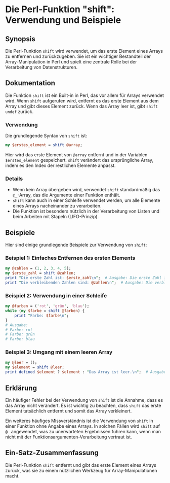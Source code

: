 <!--
Meta Description: # Die Perl-Funktion "shift": Verwendung und Beispiele ## Synopsis Die Perl-Funktion `shift` wird verwendet, um das erste Element eines Arrays zu entfe...
Meta Keywords: shift, das, array, die, ist
-->

# Die Perl-Funktion "shift": Verwendung und Beispiele

## Synopsis
Die Perl-Funktion `shift` wird verwendet, um das erste Element eines Arrays zu entfernen und zurückzugeben. Sie ist ein wichtiger Bestandteil der Array-Manipulation in Perl und spielt eine zentrale Rolle bei der Verarbeitung von Datenstrukturen.

## Dokumentation
Die Funktion `shift` ist ein Built-in in Perl, das vor allem für Arrays verwendet wird. Wenn `shift` aufgerufen wird, entfernt es das erste Element aus dem Array und gibt dieses Element zurück. Wenn das Array leer ist, gibt `shift` `undef` zurück.

### Verwendung
Die grundlegende Syntax von `shift` ist:

```perl
my $erstes_element = shift @array;
```

Hier wird das erste Element von `@array` entfernt und in der Variablen `$erstes_element` gespeichert. `shift` verändert das ursprüngliche Array, indem es den Index der restlichen Elemente anpasst.

### Details
- Wenn kein Array übergeben wird, verwendet `shift` standardmäßig das `@_`-Array, das die Argumente einer Funktion enthält.
- `shift` kann auch in einer Schleife verwendet werden, um alle Elemente eines Arrays nacheinander zu verarbeiten.
- Die Funktion ist besonders nützlich in der Verarbeitung von Listen und beim Arbeiten mit Stapeln (LIFO-Prinzip).

## Beispiele
Hier sind einige grundlegende Beispiele zur Verwendung von `shift`:

### Beispiel 1: Einfaches Entfernen des ersten Elements
```perl
my @zahlen = (1, 2, 3, 4, 5);
my $erste_zahl = shift @zahlen;
print "Die erste Zahl ist: $erste_zahl\n";  # Ausgabe: Die erste Zahl ist: 1
print "Die verbleibenden Zahlen sind: @zahlen\n";  # Ausgabe: Die verbleibenden Zahlen sind: 2 3 4 5
```

### Beispiel 2: Verwendung in einer Schleife
```perl
my @farben = ('rot', 'grün', 'blau');
while (my $farbe = shift @farben) {
    print "Farbe: $farbe\n";  
}
# Ausgabe:
# Farbe: rot
# Farbe: grün
# Farbe: blau
```

### Beispiel 3: Umgang mit einem leeren Array
```perl
my @leer = ();
my $element = shift @leer;
print defined $element ? $element : "Das Array ist leer.\n";  # Ausgabe: Das Array ist leer.
```

## Erklärung
Ein häufiger Fehler bei der Verwendung von `shift` ist die Annahme, dass es das Array nicht verändert. Es ist wichtig zu beachten, dass `shift` das erste Element tatsächlich entfernt und somit das Array verkleinert. 

Ein weiteres häufiges Missverständnis ist die Verwendung von `shift` in einer Funktion ohne Angabe eines Arrays. In solchen Fällen wird `shift` auf `@_` angewendet, was zu unerwarteten Ergebnissen führen kann, wenn man nicht mit der Funktionsargumenten-Verarbeitung vertraut ist.

## Ein-Satz-Zusammenfassung
Die Perl-Funktion `shift` entfernt und gibt das erste Element eines Arrays zurück, was sie zu einem nützlichen Werkzeug für Array-Manipulationen macht.